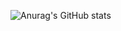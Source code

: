 ![Anurag's GitHub stats](https://github-readme-stats.vercel.app/api?username=lingtian152&show_icons=true)
